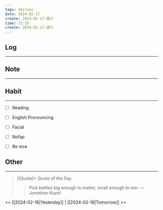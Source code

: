 ```yaml
---
tags: dailies  
date: 2024-02-17
create: 2024-02-17-週六
time: 21:19
create: 2024-02-17-週六
---
```


## Log
---


## Note
---


## Habit
---
- [ ] Reading
- [ ] English Pronouncing
- [ ] Facial
- [ ] Nofap
- [ ] Be nice


## Other
---

> [!Quote]+ Quote of the Day
> > Pick battles big enough to matter, small enough to win.
> — <cite>Jonathan Kozol</cite>

<< [[2024-02-16|Yesterday]] | [[2024-02-18|Tomorrow]] >>